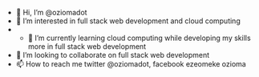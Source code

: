 - 👋 Hi, I’m @oziomadot
- 👀 I’m interested in full stack web development and cloud computing
- - 🌱 I’m currently learning cloud computing while developing my skills more in full stack web development
- 💞️ I’m looking to collaborate on full stack web development
- 📫 How to reach me twitter @oziomadot, facebook ezeomeke ozioma

<!---
oziomadot/oziomadot is a ✨ special ✨ repository because its `README.md` (this file) appears on your GitHub profile.
You can click the Preview link to take a look at your changes.
--->
